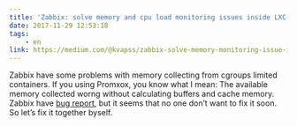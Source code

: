 ```yaml
---
title: 'Zabbix: solve memory and cpu load monitoring issues inside LXC containers'
date: 2017-11-29 12:53:18
tags: 
    - en
link: https://medium.com/@kvapss/zabbix-solve-memory-monitoring-issue-inside-lxc-containers-98ddf191051c
---
```


Zabbix have some problems with memory collecting from cgroups limited containers.
If you using Promxox, you know what I mean: The available memory collected worng without calculating buffers and cache memory.
Zabbix have [bug report](https://medium.com/r/?url=https%3A%2F%2Fsupport.zabbix.com%2Fbrowse%2FZBX-12164), but it seems that no one don’t want to fix it soon.
So let’s fix it together byself.
<!-- more -->
